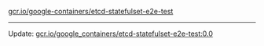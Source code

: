 [gcr.io/google-containers/etcd-statefulset-e2e-test](https://hub.docker.com/r/cruse/etcd-statefulset-e2e-test/tags/) 

----
Update: [gcr.io/google_containers/etcd-statefulset-e2e-test:0.0](https://hub.docker.com/r/cruse/etcd-statefulset-e2e-test/tags/)

